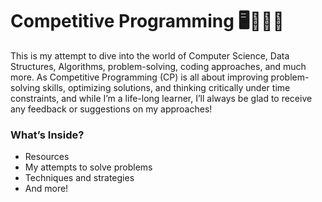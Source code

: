 # Competitive Programming 🖥️🚗🎾🦾

This is my attempt to dive into the world of Computer Science, Data Structures, Algorithms, problem-solving, coding approaches, and much more. As Competitive Programming (CP) is all about improving problem-solving skills, optimizing solutions, and thinking critically under time constraints, and while I’m a life-long learner, I’ll always be glad to receive any feedback or suggestions on my approaches!

### What’s Inside?
- Resources
- My attempts to solve problems
- Techniques and strategies
- And more!
